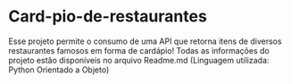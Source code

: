 # Card-pio-de-restaurantes
Esse projeto permite o consumo de uma API que retorna itens de diversos restaurantes famosos em forma de cardápio! Todas as informações do projeto estão disponíveis no arquivo Readme.md (Linguagem utilizada: Python Orientado a Objeto)
